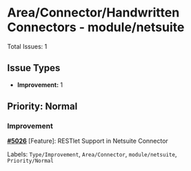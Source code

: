 # Area/Connector/Handwritten Connectors - module/netsuite

Total Issues: 1

## Issue Types

- **Improvement:** 1

## Priority: Normal

### Improvement

**[#5026](https://github.com/ballerina-platform/ballerina-library/issues/5026)** [Feature]: RESTlet Support in Netsuite Connector 

Labels: `Type/Improvement`, `Area/Connector`, `module/netsuite`, `Priority/Normal`

